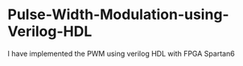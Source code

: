# Pulse-Width-Modulation-using-Verilog-HDL
I have implemented the PWM using verilog HDL with FPGA Spartan6
